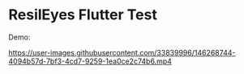# ResilEyes Flutter Test

Demo:

https://user-images.githubusercontent.com/33839996/146268744-4094b57d-7bf3-4cd7-9259-1ea0ce2c74b6.mp4
